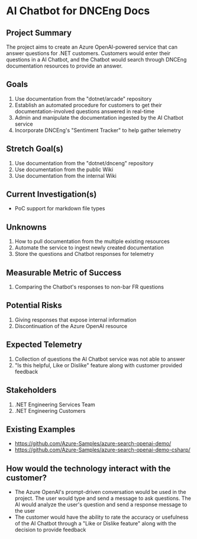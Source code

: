 # AI Chatbot for DNCEng Docs

## Project Summary
The project aims to create an Azure OpenAI-powered service that can answer questions for .NET customers. Customers would enter their questions in a AI Chatbot, and the Chatbot would search through DNCEng documentation resources to provide an answer.

## Goals 
1. Use documentation from the "dotnet/arcade" repository
2. Establish an automated procedure for customers to get their documentation-involved questions answered in real-time
3. Admin and manipulate the documentation ingested by the AI Chatbot service
4. Incorporate DNCEng's "Sentiment Tracker" to help gather telemetry

## Stretch Goal(s)
1. Use documentation from the "dotnet/dnceng" repository
2. Use documentation from the public Wiki
3. Use documentation from the internal Wiki

## Current Investigation(s)
- PoC support for markdown file types

## Unknowns
1. How to pull documentation from the multiple existing resources
2. Automate the service to ingest newly created documentation
3. Store the questions and Chatbot responses for telemetry

## Measurable Metric of Success
1. Comparing the Chatbot's responses to non-bar FR questions

## Potential Risks
1. Giving responses that expose internal information
2. Discontinuation of the Azure OpenAI resource

## Expected Telemetry
1. Collection of questions the AI Chatbot service was not able to answer
2. "Is this helpful, Like or Dislike" feature along with customer provided feedback

## Stakeholders
1. .NET Engineering Services Team
2. .NET Engineering Customers

## Existing Examples
- https://github.com/Azure-Samples/azure-search-openai-demo/
- https://github.com/Azure-Samples/azure-search-openai-demo-csharp/

## How would the technology interact with the customer?
- The Azure OpenAI's prompt-driven conversation would be used in the project. The user would type and send a message to ask questions. The AI would analyze the user's question and send a response message to the user
- The customer would have the ability to rate the accuracy or usefulness of the AI Chatbot through a "Like or Dislike feature" along with the decision to provide feedback